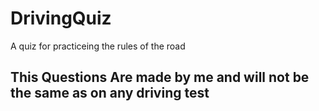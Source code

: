 # DrivingQuiz
A quiz for practiceing the rules of the road

## This Questions Are made by me and will not be the same as on any driving test
